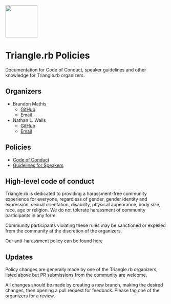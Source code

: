 <img src="http://triangleruby.com/assets/images/logo-bd531bd4.png" width='100px'/>

# Triangle.rb Policies

Documentation for Code of Conduct, speaker guidelines and other knowledge for Triangle.rb organizers.

## Organizers

* Brandon Mathis
  * [GitHub](https://github.com/BrandonMathis)
  * [Email](mailto:bemathis@gmail.com)
* Nathan L. Walls
  * [GitHub](https://github.com/base10)
  * [Email](mailto:nathan@wallscorp.us)

## Policies

* [Code of Conduct][conduct]
* [Guidelines for Speakers][speakers]

## High-level code of conduct

Triangle.rb is dedicated to providing a harassment-free community experience
for everyone, regardless of gender, gender identity and expression, sexual
orientation, disability, physical appearance, body size, race, age or religion.
We do not tolerate harassment of community participants in any form.

Community participants violating these rules may be sanctioned or expelled from
the community at the discretion of the organizers.

Our anti-harassment policy can be found [here][conduct]

## Updates

Policy changes are generally made by one of the Triangle.rb organizers,
listed above but PR submissions from the community are welcome.

All changes should be made by creating a new branch, making the desired changes,
then opening a pull request for feedback. Please tag one of the organizers for
a review.

[conduct]: code-of-conduct.md
[speakers]: speaking-guidelines.md
